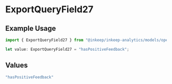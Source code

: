 # ExportQueryField27

## Example Usage

```typescript
import { ExportQueryField27 } from "@inkeep/inkeep-analytics/models/operations";

let value: ExportQueryField27 = "hasPositiveFeedback";
```

## Values

```typescript
"hasPositiveFeedback"
```